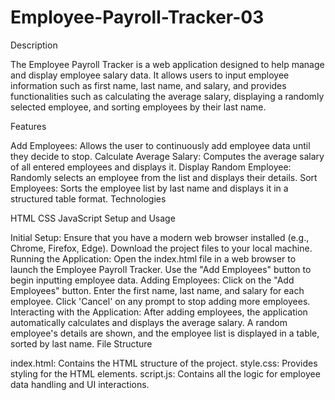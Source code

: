 # Employee-Payroll-Tracker-03
Description

The Employee Payroll Tracker is a web application designed to help manage and display employee salary data. It allows users to input employee information such as first name, last name, and salary, and provides functionalities such as calculating the average salary, displaying a randomly selected employee, and sorting employees by their last name.

Features

Add Employees: Allows the user to continuously add employee data until they decide to stop.
Calculate Average Salary: Computes the average salary of all entered employees and displays it.
Display Random Employee: Randomly selects an employee from the list and displays their details.
Sort Employees: Sorts the employee list by last name and displays it in a structured table format.
Technologies

HTML
CSS
JavaScript
Setup and Usage

Initial Setup:
Ensure that you have a modern web browser installed (e.g., Chrome, Firefox, Edge).
Download the project files to your local machine.
Running the Application:
Open the index.html file in a web browser to launch the Employee Payroll Tracker.
Use the "Add Employees" button to begin inputting employee data.
Adding Employees:
Click on the "Add Employees" button.
Enter the first name, last name, and salary for each employee. Click 'Cancel' on any prompt to stop adding more employees.
Interacting with the Application:
After adding employees, the application automatically calculates and displays the average salary.
A random employee's details are shown, and the employee list is displayed in a table, sorted by last name.
File Structure

index.html: Contains the HTML structure of the project.
style.css: Provides styling for the HTML elements.
script.js: Contains all the logic for employee data handling and UI interactions.
